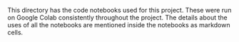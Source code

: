 This directory has the code notebooks used for this project. These were run on Google Colab consistently throughout the project. The details about the uses of all the notebooks are mentioned inside the notebooks as markdown cells.
